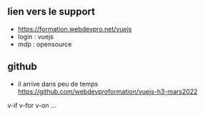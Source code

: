 ## lien vers le support 

- https://formation.webdevpro.net/vuejs
- login : vuejs
- mdp : opensource


## github 

- il arrive dans peu de temps 
https://github.com/webdevproformation/vuejs-h3-mars2022

v-if v-for v-on ...

